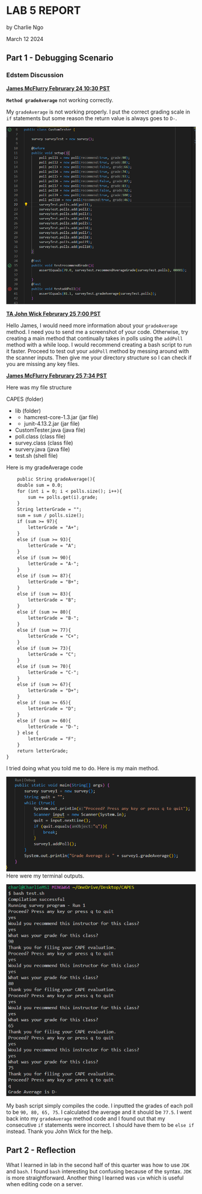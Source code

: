 # LAB 5 REPORT
by Charlie Ngo

March 12 2024

## Part 1 - Debugging Scenario

### Edstem Discussion

<ins> **James McFlurry Februrary 24 10:30 PST** <ins>

**`Method gradeAverage`** not working correctly.

My `gradeAverage` is not working properly. I put the correct grading scale in `if` statements but some reason the return value is always goes to `D-`. 


![alt txt](buglab9.png)

<ins> **TA John Wick Februrary 25 7:00 PST** <ins>

Hello James, I would need more information about your `gradeAverage` method. I need you to send me a screenshot of your code. Otherwise, try creating a main method that continually takes in polls using the `addPoll` method with a while loop. I would recommend creating a bash script to run it faster.  Proceed to test out your `addPoll` method by messing around with the scanner inputs. Then give me your directory structure so I can check if you are missing any key files. 

<ins> **James McFlurry Februrary 25 7:34 PST** 

Here was my file structure 

CAPES (folder)
- lib (folder)
- - hamcrest-core-1.3.jar (jar file)
- - junit-4.13.2.jar (jar file)
- CustomTester.java (java file)
- poll.class (class file)
- survey.class (class file)
- survery.java (java file)
- test.sh (shell file)
  
Here is my gradeAverage code

        public String gradeAverage(){
        double sum = 0.0;
        for (int i = 0; i < polls.size(); i++){
            sum += polls.get(i).grade;
        }
        String letterGrade = "";
        sum = sum / polls.size();
        if (sum >= 97){
            letterGrade = "A+";
        }
        else if (sum >= 93){
            letterGrade = "A";
        }
        else if (sum >= 90){
            letterGrade = "A-";
        }
        else if (sum >= 87){
            letterGrade = "B+";
        }
        else if (sum >= 83){
            letterGrade = "B";
        }
        else if (sum >= 80){
            letterGrade = "B-";
        }
        else if (sum >= 77){
            letterGrade = "C+";
        }
        else if (sum >= 73){
            letterGrade = "C";
        }
        else if (sum >= 70){
            letterGrade = "C-";
        }
        else if (sum >= 67){
            letterGrade = "D+";
        }
        else if (sum >= 65){
            letterGrade = "D";
        }
        else if (sum >= 60){
            letterGrade = "D-";
        } else {
            letterGrade = "F";
        }
        return letterGrade;
    }

I tried doing what you told me to do.
Here is my main method.

![alt text](mainmethodlab5.png)
Here were my terminal outputs. 

![alt text](terminallab9.png)

My bash script simply compiles the code. I inputted the grades of each poll to be `90, 80, 65, 75`. I calculated the average and it should be `77.5`. I went back into my `gradeAverage` method code and I found out that my consecutive `if` statements were incorrect. I should have them to be `else if` instead. Thank you John Wick for the help.

## Part 2 - Reflection

What I learned in lab in the second half of this quarter was how to use `JDK` and `bash`. I found `bash` interesting but confusing because of the syntax. `JDK` is more straightforward. Another thing I learned was `vim` which is useful when editing code on a server. 